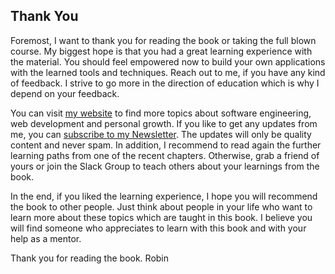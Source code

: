 ## Thank You

Foremost, I want to thank you for reading the book or taking the full blown course. My biggest hope is that you had a great learning experience with the material. You should feel empowered now to build your own applications with the learned tools and techniques. Reach out to me, if you have any kind of feedback. I strive to go more in the direction of education which is why I depend on your feedback.

You can visit [my website](https://www.robinwieruch.de) to find more topics about software engineering, web development and personal growth. If you like to get any updates from me, you can [subscribe to my Newsletter](https://www.getrevue.co/profile/rwieruch). The updates will only be quality content and never spam. In addition, I recommend to read again the further learning paths from one of the recent chapters. Otherwise, grab a friend of yours or join the Slack Group to teach others about your learnings from the book.

In the end, if you liked the learning experience, I hope you will recommend the book to other people. Just think about people in your life who want to learn more about these topics which are taught in this book. I believe you will find someone who appreciates to learn with this book and with your help as a mentor.

Thank you for reading the book.
Robin
